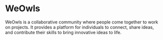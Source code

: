 
# WeOwls  

WeOwls is a collaborative community where people come together to work on projects. It provides a platform for individuals to connect, share ideas, and contribute their skills to bring innovative ideas to life.  
